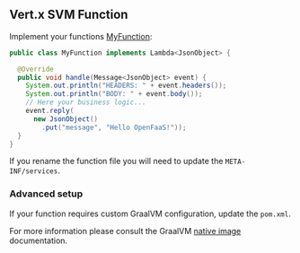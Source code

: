 ## Vert.x SVM Function

Implement your functions [MyFunction](src/main/java/acme/MyFunction.java):

```java
public class MyFunction implements Lambda<JsonObject> {

  @Override
  public void handle(Message<JsonObject> event) {
    System.out.println("HEADERS: " + event.headers());
    System.out.println("BODY: " + event.body());
    // Here your business logic...
    event.reply(
      new JsonObject()
        .put("message", "Hello OpenFaaS!"));
  }
}
```

If you rename the function file you will need to update the `META-INF/services`.

### Advanced setup

If your function requires custom GraalVM configuration, update the `pom.xml`.

For more information please consult the GraalVM [native image](http://www.graalvm.org/docs/reference-manual/aot-compilation/) documentation.
